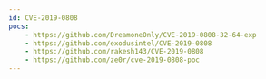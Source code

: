 ```yaml
---
id: CVE-2019-0808
pocs:
    - https://github.com/DreamoneOnly/CVE-2019-0808-32-64-exp
    - https://github.com/exodusintel/CVE-2019-0808
    - https://github.com/rakesh143/CVE-2019-0808
    - https://github.com/ze0r/cve-2019-0808-poc
---
```

